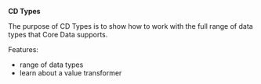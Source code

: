 **CD Types**

The purpose of CD Types is to show how to work with the full range of data types that Core Data supports. 

Features:
- range of data types
- learn about a value transformer
